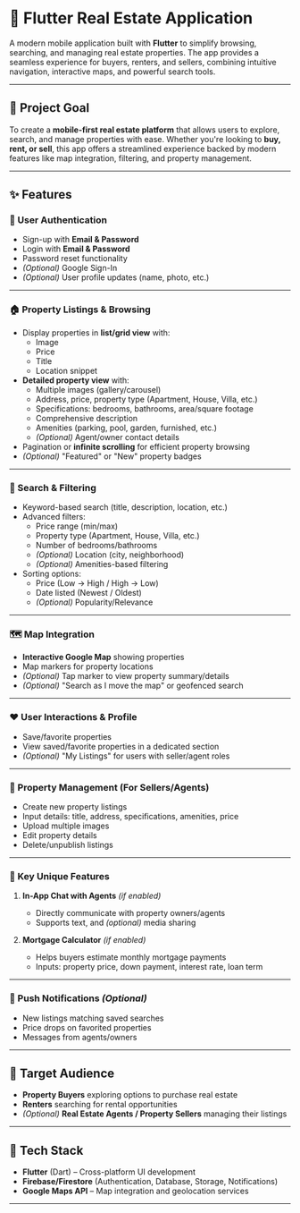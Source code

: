 # 🏡 Flutter Real Estate Application

A modern mobile application built with **Flutter** to simplify browsing, searching, and managing real estate properties. The app provides a seamless experience for buyers, renters, and sellers, combining intuitive navigation, interactive maps, and powerful search tools.

---

## 📌 Project Goal
To create a **mobile-first real estate platform** that allows users to explore, search, and manage properties with ease. Whether you're looking to **buy, rent, or sell**, this app offers a streamlined experience backed by modern features like map integration, filtering, and property management.

---

## ✨ Features

### 🔐 User Authentication
- Sign-up with **Email & Password**  
- Login with **Email & Password**  
- Password reset functionality  
- *(Optional)* Google Sign-In  
- *(Optional)* User profile updates (name, photo, etc.)  

---

### 🏠 Property Listings & Browsing
- Display properties in **list/grid view** with:  
  - Image  
  - Price  
  - Title  
  - Location snippet  
- **Detailed property view** with:  
  - Multiple images (gallery/carousel)  
  - Address, price, property type (Apartment, House, Villa, etc.)  
  - Specifications: bedrooms, bathrooms, area/square footage  
  - Comprehensive description  
  - Amenities (parking, pool, garden, furnished, etc.)  
  - *(Optional)* Agent/owner contact details  
- Pagination or **infinite scrolling** for efficient property browsing  
- *(Optional)* "Featured" or "New" property badges  

---

### 🔎 Search & Filtering
- Keyword-based search (title, description, location, etc.)  
- Advanced filters:  
  - Price range (min/max)  
  - Property type (Apartment, House, Villa, etc.)  
  - Number of bedrooms/bathrooms  
  - *(Optional)* Location (city, neighborhood)  
  - *(Optional)* Amenities-based filtering  
- Sorting options:  
  - Price (Low → High / High → Low)  
  - Date listed (Newest / Oldest)  
  - *(Optional)* Popularity/Relevance  

---

### 🗺️ Map Integration
- **Interactive Google Map** showing properties  
- Map markers for property locations  
- *(Optional)* Tap marker to view property summary/details  
- *(Optional)* "Search as I move the map" or geofenced search  

---

### ❤️ User Interactions & Profile
- Save/favorite properties  
- View saved/favorite properties in a dedicated section  
- *(Optional)* "My Listings" for users with seller/agent roles  

---

### 📝 Property Management (For Sellers/Agents)
- Create new property listings  
- Input details: title, address, specifications, amenities, price  
- Upload multiple images  
- Edit property details  
- Delete/unpublish listings  

---

### 💬 Key Unique Features
1. **In-App Chat with Agents** *(if enabled)*  
   - Directly communicate with property owners/agents  
   - Supports text, and *(optional)* media sharing  

2. **Mortgage Calculator** *(if enabled)*  
   - Helps buyers estimate monthly mortgage payments  
   - Inputs: property price, down payment, interest rate, loan term  

---

### 🔔 Push Notifications *(Optional)*
- New listings matching saved searches  
- Price drops on favorited properties  
- Messages from agents/owners  

---

## 👥 Target Audience
- **Property Buyers** exploring options to purchase real estate  
- **Renters** searching for rental opportunities  
- *(Optional)* **Real Estate Agents / Property Sellers** managing their listings  

---

## 🚀 Tech Stack
- **Flutter** (Dart) – Cross-platform UI development  
- **Firebase/Firestore** (Authentication, Database, Storage, Notifications)  
- **Google Maps API** – Map integration and geolocation services  

---
